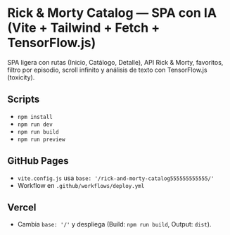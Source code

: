# Rick & Morty Catalog — SPA con IA (Vite + Tailwind + Fetch + TensorFlow.js)

SPA ligera con rutas (Inicio, Catálogo, Detalle), API Rick & Morty, favoritos, filtro por episodio, scroll infinito y análisis de texto con TensorFlow.js (toxicity).

## Scripts
- `npm install`
- `npm run dev`
- `npm run build`
- `npm run preview`

## GitHub Pages
- `vite.config.js` usa `base: '/rick-and-morty-catalog555555555555/'`
- Workflow en `.github/workflows/deploy.yml`

## Vercel
- Cambia `base: '/'` y despliega (Build: `npm run build`, Output: `dist`).
